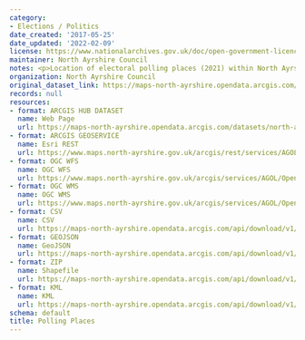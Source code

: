 ```yaml
---
category:
- Elections / Politics
date_created: '2017-05-25'
date_updated: '2022-02-09'
license: https://www.nationalarchives.gov.uk/doc/open-government-licence/version/3/
maintainer: North Ayrshire Council
notes: <p>Location of electoral polling places (2021) within North Ayrshire</p>
organization: North Ayrshire Council
original_dataset_link: https://maps-north-ayrshire.opendata.arcgis.com/datasets/north-ayrshire::polling-places
records: null
resources:
- format: ARCGIS HUB DATASET
  name: Web Page
  url: https://maps-north-ayrshire.opendata.arcgis.com/datasets/north-ayrshire::polling-places
- format: ARCGIS GEOSERVICE
  name: Esri REST
  url: https://www.maps.north-ayrshire.gov.uk/arcgis/rest/services/AGOL/Open_Data_Portal/MapServer/12
- format: OGC WFS
  name: OGC WFS
  url: https://www.maps.north-ayrshire.gov.uk/arcgis/services/AGOL/Open_Data_Portal/MapServer/WFSServer?request=GetCapabilities&service=WFS
- format: OGC WMS
  name: OGC WMS
  url: https://www.maps.north-ayrshire.gov.uk/arcgis/services/AGOL/Open_Data_Portal/MapServer/WMSServer?request=GetCapabilities&service=WMS
- format: CSV
  name: CSV
  url: https://maps-north-ayrshire.opendata.arcgis.com/api/download/v1/items/8a501e8816bf469495955d63063481f0/csv?layers=12
- format: GEOJSON
  name: GeoJSON
  url: https://maps-north-ayrshire.opendata.arcgis.com/api/download/v1/items/8a501e8816bf469495955d63063481f0/geojson?layers=12
- format: ZIP
  name: Shapefile
  url: https://maps-north-ayrshire.opendata.arcgis.com/api/download/v1/items/8a501e8816bf469495955d63063481f0/shapefile?layers=12
- format: KML
  name: KML
  url: https://maps-north-ayrshire.opendata.arcgis.com/api/download/v1/items/8a501e8816bf469495955d63063481f0/kml?layers=12
schema: default
title: Polling Places
---
```

